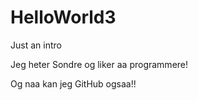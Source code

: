 # HelloWorld3
Just an intro

Jeg heter Sondre og liker aa programmere!

Og naa kan jeg GitHub ogsaa!!
